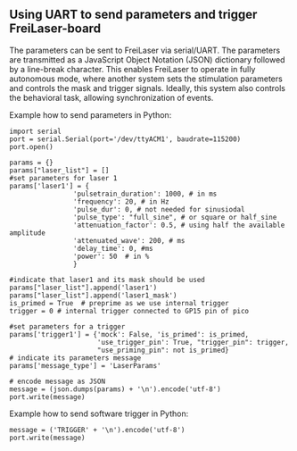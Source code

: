## Using UART to send parameters and trigger FreiLaser-board

The parameters can be sent to FreiLaser via serial/UART. The parameters are transmitted as a JavaScript Object Notation 
(JSON) dictionary followed by a line-break character. This enables FreiLaser to operate in fully autonomous mode, where 
another system sets the stimulation parameters and controls the mask and trigger signals. Ideally, this system also 
controls the behavioral task, allowing synchronization of events.

Example how to send parameters in Python:

    import serial 
    port = serial.Serial(port='/dev/ttyACM1', baudrate=115200)
    port.open()
    
    params = {}
    params["laser_list"] = []
    #set parameters for laser 1
    params['laser1'] = {
                    'pulsetrain_duration': 1000, # in ms
                    'frequency': 20, # in Hz
                    'pulse_dur': 0, # not needed for sinusiodal
                    'pulse_type': "full_sine", # or square or half_sine
                    'attenuation_factor': 0.5, # using half the available amplitude
                    'attenuated_wave': 200, # ms
                    'delay_time': 0, #ms                    
                    'power': 50  # in %
                    } 
                    
    #indicate that laser1 and its mask should be used
    params["laser_list"].append('laser1')
    params["laser_list"].append('laser1_mask')   
    is_primed = True  # preprime as we use internal trigger
    trigger = 0 # internal trigger connected to GP15 pin of pico 
    
    #set parameters for a trigger
    params['trigger1'] = {'mock': False, 'is_primed': is_primed,
                          'use_trigger_pin': True, "trigger_pin": trigger,
                          "use_priming_pin": not is_primed}
    # indicate its parameters message
    params['message_type'] = 'LaserParams' 
    
    # encode message as JSON
    message = (json.dumps(params) + '\n').encode('utf-8') 
    port.write(message)    


Example how to send software trigger in Python:

    message = ('TRIGGER' + '\n').encode('utf-8')
    port.write(message) 


